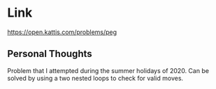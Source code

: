# Link

https://open.kattis.com/problems/peg

## Personal Thoughts

Problem that I attempted during the summer holidays of 2020. Can be solved by using a two nested loops to check for valid moves. 

